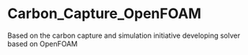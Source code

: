 # Carbon_Capture_OpenFOAM
Based on the carbon capture and simulation initiative developing solver based on OpenFOAM 
